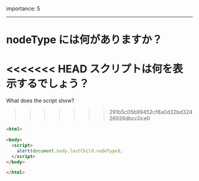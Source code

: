 importance: 5

---

# nodeType には何がありますか？

<<<<<<< HEAD
スクリプトは何を表示するでしょう？
=======
What does the script show?
>>>>>>> 291b5c05b99452cf8a0d32bd32426926dbcc0ce0

```html
<html>

<body>
  <script>
    alert(document.body.lastChild.nodeType);
  </script>
</body>

</html>
```
